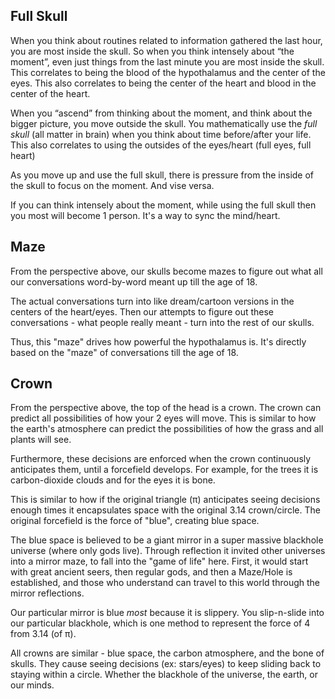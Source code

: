 ## Full Skull

When you think about routines related to information gathered the last hour, you are most inside the skull. So when you think intensely about “the moment”, even just things from the last minute you are most inside the skull. This correlates to being the blood of the hypothalamus and the center of the eyes. This also correlates to being the center of the heart and blood in the center of the heart.

When you “ascend” from thinking about the moment, and think about the bigger picture, you move outside the skull. You mathematically use the *full skull* (all matter in brain) when you think about time before/after your life. This also correlates to using the outsides of the eyes/heart (full eyes, full heart)

As you move up and use the full skull, there is pressure from the inside of the skull to focus on the moment. And vise versa. 

If you can think intensely about the moment, while using the full skull then you most will become 1 person. It's a way to sync the mind/heart.

## Maze

From the perspective above, our skulls become mazes to figure out what all our conversations word-by-word meant up till the age of 18.

The actual conversations turn into like dream/cartoon versions in the centers of the heart/eyes. Then our attempts to figure out these conversations - what people really meant - turn into the rest of our skulls.

Thus, this "maze" drives how powerful the hypothalamus is. It's directly based on the "maze" of conversations till the age of 18.

## Crown

From the perspective above, the top of the head is a crown. The crown can predict all possibilities of how your 2 eyes will move. This is similar to how the earth's atmosphere can predict the possibilities of how the grass and all plants will see.

Furthermore, these decisions are enforced when the crown continuously anticipates them, until a forcefield develops. For example, for the trees it is carbon-dioxide clouds and for the eyes it is bone.

This is similar to how if the original triangle (π) anticipates seeing decisions enough times it encapsulates space with the original 3.14 crown/circle. The original forcefield is the force of "blue", creating blue space.

The blue space is believed to be a giant mirror in a super massive blackhole universe (where only gods live). Through reflection it invited other universes into a mirror maze, to fall into the "game of life" here. First, it would start with great ancient seers, then regular gods, and then a Maze/Hole is established, and those who understand can travel to this world through the mirror reflections.

Our particular mirror is blue *most* because it is slippery. You slip-n-slide into our particular blackhole, which is one method to represent the force of 4 from 3.14 (of π).

All crowns are similar - blue space, the carbon atmosphere, and the bone of skulls. They cause seeing decisions (ex: stars/eyes) to keep sliding back to staying within a circle. Whether the blackhole of the universe, the earth, or our minds.  